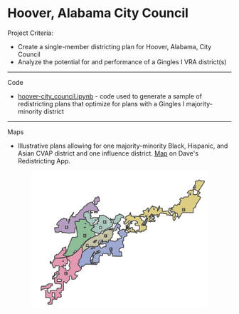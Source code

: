 # Hoover, Alabama City Council

Project Criteria:
- Create a single-member districting plan for Hoover, Alabama, City Council
- Analyze the potential for and performance of a Gingles I VRA district(s)

************

Code

- [hoover-city_council.ipynb](https://github.com/kkakey/rrep/blob/main/Mapping/hoover_al_city_council/hoover-city_council.ipynb) - code used to generate a sample of redistricting plans that optimize for plans with a Gingles I majority-minority district

************

Maps

- Illustrative plans allowing for one majority-minority Black, Hispanic, and Asian CVAP district and one influence district. [Map](https://davesredistricting.org/join/bb57648b-5831-469c-a2c2-dbb332f39c8c) on Dave's Redistricting App.
<p align="center">
<img src="https://raw.githubusercontent.com/kkakey/rrep/refs/heads/main/Mapping/hoover_al_city_council/output/hoover_plan.png" width="400" >
</p>
